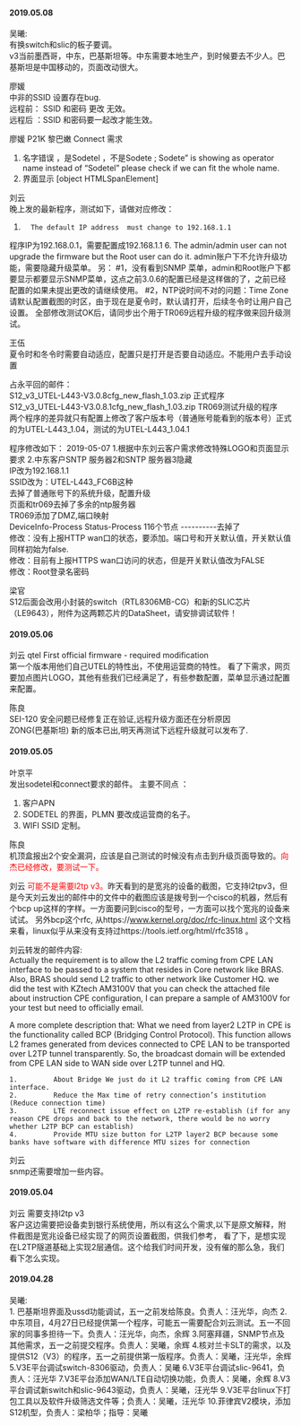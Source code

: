 
#### 2019.05.08

吴曦:<br>
有换switch和slic的板子要调。<br>
v3当前墨西哥，中东，巴基斯坦等。中东需要本地生产，到时候要去不少人。巴基斯坦是中国移动的，页面改动很大。

廖媛 <br>
中非的SSID 设置存在bug.<br>
远程前： SSID 和密码 更改 无效。<br>
远程后 ：SSID 和密码要一起改才能生效。<br>

廖媛 P21K  黎巴嫩 Connect 需求<br>
1. 名字错误 ，是Sodetel ，不是Sodete ;
Sodete” is showing as operator name instead of “Sodetel” please check if we can fit the whole name.
2.  界面显示 [object HTMLSpanElement]


刘云<br>
晚上发的最新程序，测试如下，请做对应修改：
1.       The default IP address  must change to 192.168.1.1
程序IP为192.168.0.1，需要配置成192.168.1.1
6.       The admin/admin user can not upgrade the firmware but the Root user can do it.
admin账户下不允许升级功能，需要隐藏升级菜单。
另：
#1，没有看到SNMP 菜单，admin和Root账户下都要显示都要显示SNMP菜单，这点之前3.0.6的配置已经是这样做的了，之前已经配置的如果未提出更改的请继续使用。
#2，NTP说时间不对的问题：Time Zone请默认配置截图的时区，由于现在是夏令时，默认请打开，后续冬令时让用户自己设置。
全部修改测试OK后，请同步出个用于TR069远程升级的程序做来回升级测试。

王伍<br>
夏令时和冬令时需要自动适应，配置只是打开是否要自动适应。不能用户去手动设置

占永平回的邮件：<br>
S12_v3_UTEL-L443-V3.0.8cfg_new_flash_1.03.zip       正式程序<br>
S12_v3_UTEL-L443-V3.0.8.1cfg_new_flash_1.03.zip    TR069测试升级的程序<br>
两个程序的差异就只有配置上修改了客户版本号（普通账号能看到的版本号）正式的为UTEL-L443_1.04，测试的为UTEL-L443_1.04.1

程序修改如下：
2019-05-07 1.根据中东刘云客户需求修改特殊LOGO和页面显示要求 2.中东客户SNTP 服务器2和SNTP 服务器3隐藏<br>
IP改为192.168.1.1<br>
SSID改为：UTEL-L443_FC6B这种<br>
去掉了普通账号下的系统升级，配置升级<br>
页面和tr069去掉了多余的ntp服务器<br>
TR069添加了DMZ,端口映射<br>
DeviceInfo-Process Status-Process 116个节点 ----------去掉了<br>
修改：没有上报HTTP wan口的状态，要添加。端口号和开关默认值，开关默认值同样初始为false.<br>
修改：目前有上报HTTPS wan口访问的状态，但是开关默认值改为FALSE<br>
修改：Root登录名密码<br>

梁官<br>
S12后面会改用小封装的switch（RTL8306MB-CG）和新的SLIC芯片（LE9643），附件为这两颗芯片的DataSheet，请安排调试软件！

#### 2019.05.06

刘云 qtel First official firmware - required modification <br>
第一个版本用他们自己UTEL的特性出，不使用运营商的特性。
看了下需求，网页要加点图片LOGO，其他有些我们已经满足了，有些参数配置，菜单显示通过配置来配置。

陈良<br>
SEI-120 安全问题已经修复正在验证,远程升级方面还在分析原因 <br>
ZONG(巴基斯坦) 新的版本已出,明天再测试下远程升级就可以发布了. <br>



#### 2019.05.05

叶京平<br>
发出sodetel和connect要求的邮件。
主要不同点 ：
1. 客户APN
2. SODETEL 的界面，PLMN 要改成运营商的名子。
3. WIFI SSID 定制。

陈良<br>
机顶盒报出2个安全漏洞，应该是自己测试的时候没有点击到升级页面导致的。<font color=red>向杰已经修改，要测试一下。</font>

刘云 
<font color=red>可能不是需要l2tp v3。</font>昨天看到的是宽兆的设备的截图，它支持l2tpv3，但是今天刘云发出的邮件中的文件中的截图应该是拨号到一个cisco的机器，然后有个bcp up这样的字样。一方面要问到cisco的型号，一方面可以找个宽兆的设备来试试。
另外bcp这个rfc, 从https://www.kernel.org/doc/rfc-linux.html 这个文档来看，linux似乎从来没有支持过https://tools.ietf.org/html/rfc3518 。

刘云转发的邮件内容:<br>
Actually the requirement is to allow the L2 traffic coming from CPE LAN interface to be passed to a system that resides in Core network like BRAS. Also, BRAS should send L2 traffic to other network like Customer HQ. we did the test with KZtech AM3100V that you can check the attached file about instruction CPE configuration, I can prepare a sample of AM3100V for your test but need to officially email.
 
A more complete description that:
What we need from layer2 L2TP in CPE is the functionality called BCP (Bridging Control Protocol). This function allows L2 frames generated from devices connected to CPE LAN to be transported over L2TP tunnel transparently. So, the broadcast domain will be extended from CPE LAN side to WAN side over L2TP tunnel and HQ.
 
 
    1.         About Bridge We just do it L2 traffic coming from CPE LAN interface.
    2.         Reduce the Max time of retry connection’s institution (Reduce connection time)
    3.         LTE reconnect issue effect on L2TP re-establish (if for any reason CPE drops and back to the network, there would be no worry whether L2TP BCP can establish)
    4.         Provide MTU size button for L2TP layer2 BCP because some banks have software with difference MTU sizes for connection
    
刘云<br>
snmp还需要增加一些内容。

#### 2019.05.04

刘云 需要支持l2tp v3 <br>
客户这边需要把设备卖到银行系统使用，所以有这么个需求,以下是原文解释，附件截图是宽兆设备已经实现了的网页设置截图，供我们参考，
看了下，是想实现在L2TP隧道基础上实现2层通信。这个给我们时间开发，没有催的那么急，我们看下怎么实现。


#### 2019.04.28

吴曦:<br>
    1. 巴基斯坦界面及ussd功能调试，五一之前发给陈良。负责人：汪光华，向杰
    2.中东项目，4月27日已经提供第一个程序，可能五一需要配合刘云测试。五一不回家的同事多担待一下。负责人：汪光华，向杰，余辉
    3.阿塞拜疆，SNMP节点及其他需求，五一之前提交程序。负责人：吴曦，余辉
    4.核对兰卡SLT的需求，以及提供S12（V3）的程序，五一之前提供第一版程序。负责人：吴曦，汪光华，余辉
    5.V3E平台调试switch-8306驱动，负责人：吴曦
    6.V3E平台调试slic-9641，负责人：汪光华
    7.V3E平台添加WAN/LTE自动切换功能，负责人：吴曦，余辉
    8.V3平台调试新switch和slic-9643驱动，负责人：吴曦，汪光华
    9.V3E平台linux下打包工具以及软件升级筛选文件等；负责人：吴曦，汪光华
    10.菲律宾V2模块，添加S12机型，负责人：梁柏华；指导：吴曦
